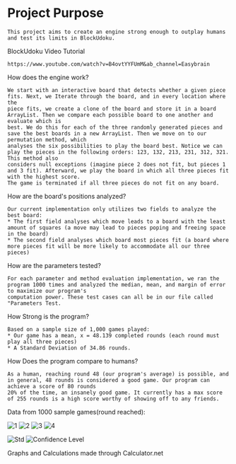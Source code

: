 <h1>Project Purpose</h1> 
    
    This project aims to create an engine strong enough to outplay humans and test its limits in BlockUdoku. 

BlockUdoku Video Tutorial

    https://www.youtube.com/watch?v=B4ovtYYFUmM&ab_channel=Easybrain
   
How does the engine work? 
   
    We start with an interactive board that detects whether a given piece fits. Next, we Iterate through the board, and in every location where the 
    piece fits, we create a clone of the board and store it in a board ArrayList. Then we compare each possible board to one another and evaluate which is 
    best. We do this for each of the three randomly generated pieces and save the best boards in a new ArrayList. Then we move on to our permutation method, which 
    analyses the six possibilities to play the board best. Notice we can play the pieces in the following orders: 123, 132, 213, 231, 312, 321. This method also 
    considers null exceptions (imagine piece 2 does not fit, but pieces 1 and 3 fit). Afterward, we play the board in which all three pieces fit with the highest score.
    The game is terminated if all three pieces do not fit on any board.  
    

How are the board's positions analyzed?  

    Our current implementation only utilizes two fields to analyze the best board:
    * The first field analyses which move leads to a board with the least amount of squares (a move may lead to pieces poping and freeing space in the board)
    * The second field analyses which board most pieces fit (a board where more pieces fit will be more likely to accommodate all our three pieces)
    
How are the parameters tested? 

    For each parameter and method evaluation implementation, we ran the program 1000 times and analyzed the median, mean, and margin of error to maximize our program's
    computation power. These test cases can all be in our file called "Parameters Test.
    
How Strong is the program? 
    
    Based on a sample size of 1,000 games played:
    * Our game has a mean, x = 48.139 completed rounds (each round must play all three pieces) 
    * A Standard Deviation of 34.86 rounds.

How Does the program compare to humans? 

    As a human, reaching round 48 (our program's average) is possible, and in general, 48 rounds is considered a good game. Our program can achieve a score of 80 rounds 
    20% of the time, an insanely good game. It currently has a max score of 255 rounds is a high score worthy of showing off to any friends. 
    
    
Data from 1000 sample games(round reached): 

![1](https://user-images.githubusercontent.com/114194732/236049276-7fa2a3c2-555e-4d32-ad57-70782a76b51f.png)
![2](https://user-images.githubusercontent.com/114194732/236049279-582cc29e-9ef6-4a24-bdad-46473c4f9294.png)
![3](https://user-images.githubusercontent.com/114194732/236049281-76f49cef-145a-400c-b349-92f20ad5882c.png)
![4](https://user-images.githubusercontent.com/114194732/236049299-b5f4b798-197e-451c-92ee-d7318e24aa00.png)

![Std](https://user-images.githubusercontent.com/114194732/236053369-4465deb7-d0c7-49d5-a2c5-f9effd842b77.png)
![Confidence Level](https://user-images.githubusercontent.com/114194732/236049502-7e63ac0e-6906-4c2c-9bf3-927d17d09d1f.png)

Graphs and Calculations made through Calculator.net

    
    
